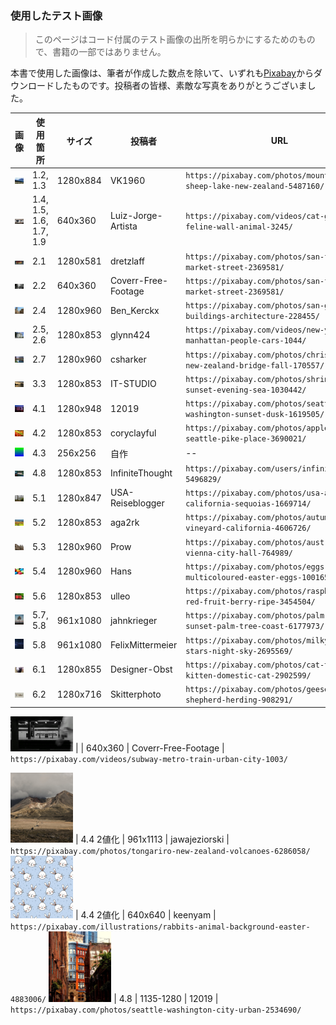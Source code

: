 ### 使用したテスト画像

> このページはコード付属のテスト画像の出所を明らかにするためのもので、書籍の一部ではありません。

本書で使用した画像は、筆者が作成した数点を除いて、いずれも[Pixabay](https://pixabay.com/photos/mountains-sheep-lake-new-zealand-5487160/ "LINK")からダウンロードしたものです。投稿者の皆様、素敵な写真をありがとうございました。


画像 | 使用箇所 | サイズ | 投稿者 | URL
---|---|---|---|---
<img src="sheep.jpg" width="100" title="sheep.jpg: Sheep, New Zealand"/> | 1.2, 1.3 | 1280x884 | VK1960 | `https://pixabay.com/photos/mountains-sheep-lake-new-zealand-5487160/`
<img src="cat.png" width="100" title="cat.mp4: ぶちねこ, MP4"/> | 1.4, 1.5, 1.6, 1.7, 1.9 | 640x360 | Luiz-Jorge-Artista | `https://pixabay.com/videos/cat-gata-feline-wall-animal-3245/`
<img src="cable-car.jpg" width="100" title="cable-car.jpg: Cable car, SFO"/> | 2.1 | 1280x581 | dretzlaff | `https://pixabay.com/photos/san-francisco-market-street-2369581/`
<img src="ny.png" width="100" title="ny.mp4: NY Street"/> | 2.2 | 640x360 | Coverr-Free-Footage | `https://pixabay.com/photos/san-francisco-market-street-2369581/`
<img src="san-gimignano.jpg" width="100" title="san-gimignano.jpg: San Gimignano"/> | 2.4 | 1280x960 | Ben_Kerckx | `https://pixabay.com/photos/san-gimignano-buildings-architecture-228455/`
<img src="bodega-bay.jpg" width="100" title="bodega-bay.jpg: Bodega Bay"/> | 2.5, 2.6 | 1280x853 |  glynn424 | `https://pixabay.com/videos/new-york-city-manhattan-people-cars-1044/`
<img src="avon-river.jpg" width="100" title="avon-river.jpg: Avon River, Christchurch"/> | 2.7 | 1280x960 |  csharker | `https://pixabay.com/photos/christchurch-new-zealand-bridge-fall-170557/`
<img src="miyajima.jpg" width="100" title="miyajima.jpg: 宮島"/> | 3.3 |  1280x853 | IT-STUDIO | `https://pixabay.com/photos/shrine-torii-sunset-evening-sea-1030442/`
<img src="pike-street.jpg" width="100" title="pike-street.jpg: Pike Street Market"/> | 4.1 | 1280x948 | 12019 | `https://pixabay.com/photos/seattle-washington-sunset-dusk-1619505/`
<img src="pike-st-market.jpg" width="100" title="pike-st-market.jpg: Pike Street Market, リンゴ"/> | 4.2 | 1280x853 | coryclayful | `https://pixabay.com/photos/apples-market-seattle-pike-place-3690021/`
<img src="color-gradation.png" width="100" title="color-gradation.jpg: G to B gradation"/> | 4.3 | 256x256 | 自作 | --
<img src="pike-st-fish.jpg" width="100" title="pike-st-fish.jpg: Pike Street Fish Shop"/> | 4.8 | 1280x853  | InfiniteThought | `https://pixabay.com/users/infinitethought-5496829/`
<img src="redwood.jpg" width="100" title="redwood.jpg: Redwood, CA"/> | 5.1 | 1280x847 | USA-Reiseblogger | `https://pixabay.com/photos/usa-america-california-sequoias-1669714/`
<img src="napa-vineyard.jpg" width="100" title="napa-vineyard.jpg: Napa, Vineyard"/> | 5.2 | 1280x853 | aga2rk | `https://pixabay.com/photos/autumn-vineyard-california-4606726/`
<img src="wiener-rathaus.jpg" width="100" title="wiener-rathaus.jpg: ウィーン市庁舎"/> | 5.3 | 1280x960 | Prow | `https://pixabay.com/photos/austria-vienna-vienna-city-hall-764989/`
<img src="easter-eggs.jpg" width="100" title="easter-gggs.jpg: 多色な卵"/> | 5.4 | 1280x960 | Hans | `https://pixabay.com/photos/eggs-multicoloured-easter-eggs-100165/`
<img src="raspberry.jpg" width="100" title="raspberry.jpg: ラズベリー"/> | 5.6 | 1280x853 | ulleo | `https://pixabay.com/photos/raspberries-red-fruit-berry-ripe-3454504/`
<img src="palm-majorca.jpg" width="100" title="palm-majorca.jpg: マヨルカのやし 961x1280 から切り取り"/> | 5.7, 5.8 | 961x1080 | jahnkrieger | `https://pixabay.com/photos/palm-beach-sunset-palm-tree-coast-6177973/`
<img src="milky-way.jpg" width="100" title="milky-way.jpg: 銀河 1920x1079 から切り取り"/> | 5.8 | 961x1080 | FelixMittermeier | `https://pixabay.com/photos/milky-way-stars-night-sky-2695569/`
<img src="blackcat.jpg" width="100" title="blackcat.jpg: 黒猫"/> | 6.1 | 1280x855 | Designer-Obst | `https://pixabay.com/photos/cat-tree-climb-kitten-domestic-cat-2902599/`
<img src="ducks-and-dog.jpg" width="100" title="blackcat.jpg: あひると犬と"/> | 6.2 | 1280x716 | Skitterphoto | `https://pixabay.com/photos/geese-girl-dog-shepherd-herding-908291/`


<img src="ny-subway.png" width="100" title="ny-subway.mp4: NY subway"/> |  | 640x360 | Coverr-Free-Footage | `https://pixabay.com/videos/subway-metro-train-urban-city-1003/`


<img src="tongariro.jpg" width="100" title="tongariro.jpg: トンガリロ 1920x1281"/> | 4.4 2値化 | 961x1113 | jawajeziorski | `https://pixabay.com/photos/tongariro-new-zealand-volcanoes-6286058/`
<img src="wallpaper.jpg" width="100" title="wallpaper.jpg: うさぎの壁紙"/> | 4.4 2値化 | 640x640 | keenyam | `https://pixabay.com/illustrations/rabbits-animal-background-easter-4883006/`
<img src="seattle-downtown.jpg" width="100" title="seattle-downtown.jpg: Seattle Downtown"/> | 4.8 | 1135-1280 | 12019 | `https://pixabay.com/photos/seattle-washington-city-urban-2534690/`



